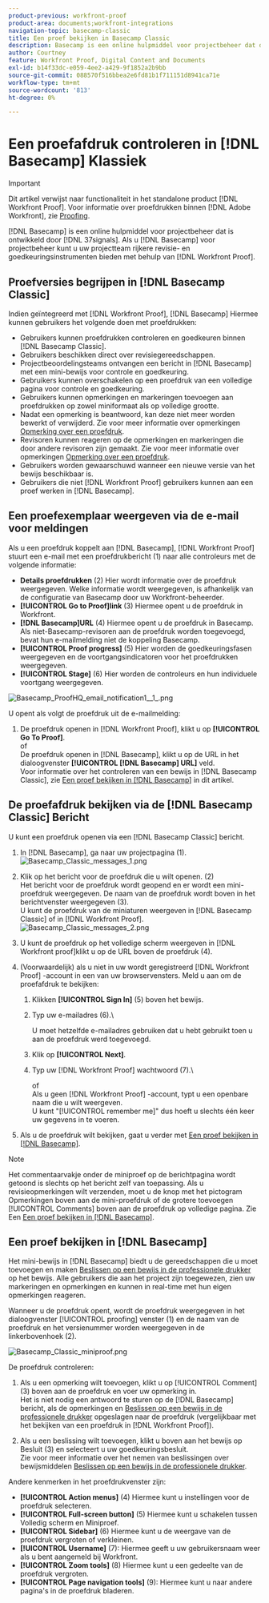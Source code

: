 ```yaml
---
product-previous: workfront-proof
product-area: documents;workfront-integrations
navigation-topic: basecamp-classic
title: Een proef bekijken in Basecamp Classic
description: Basecamp is een online hulpmiddel voor projectbeheer dat door 37 signalen wordt ontwikkeld. Als u Basecamp voor projectbeheer gebruikt, kunt u uw projectteam rijkere overzicht en goedkeuringshulpmiddelen aanbieden gebruikend [!DNL Workfront Proof].
author: Courtney
feature: Workfront Proof, Digital Content and Documents
exl-id: b14f33dc-e059-4ee2-a429-9f1852a2b9bb
source-git-commit: 088570f516bbea2e6fd81b1f711151d8941ca71e
workflow-type: tm+mt
source-wordcount: '813'
ht-degree: 0%

---
```


# Een proefafdruk controleren in [!DNL Basecamp] Klassiek

>[!IMPORTANT]
>
>Dit artikel verwijst naar functionaliteit in het standalone product [!DNL Workfront Proof]. Voor informatie over proefdrukken binnen [!DNL Adobe Workfront], zie [Proofing](../../../review-and-approve-work/proofing/proofing.md).

[!DNL Basecamp] is een online hulpmiddel voor projectbeheer dat is ontwikkeld door [!DNL 37signals]. Als u [!DNL Basecamp] voor projectbeheer kunt u uw projectteam rijkere revisie- en goedkeuringsinstrumenten bieden met behulp van [!DNL Workfront Proof].

## Proefversies begrijpen in [!DNL Basecamp Classic]

Indien geïntegreerd met [!DNL Workfront Proof], [!DNL Basecamp] Hiermee kunnen gebruikers het volgende doen met proefdrukken:

* Gebruikers kunnen proefdrukken controleren en goedkeuren binnen [!DNL Basecamp Classic].
* Gebruikers beschikken direct over revisiegereedschappen.
* Projectbeoordelingsteams ontvangen een bericht in [!DNL Basecamp] met een mini-bewijs voor controle en goedkeuring.
* Gebruikers kunnen overschakelen op een proefdruk van een volledige pagina voor controle en goedkeuring.
* Gebruikers kunnen opmerkingen en markeringen toevoegen aan proefdrukken op zowel miniformaat als op volledige grootte.
* Nadat een opmerking is beantwoord, kan deze niet meer worden bewerkt of verwijderd. Zie voor meer informatie over opmerkingen [Opmerking over een proefdruk](../../../review-and-approve-work/proofing/reviewing-proofs-within-workfront/comment-on-a-proof/comment-on-proof.md).
* Revisoren kunnen reageren op de opmerkingen en markeringen die door andere revisoren zijn gemaakt. Zie voor meer informatie over opmerkingen [Opmerking over een proefdruk](../../../review-and-approve-work/proofing/reviewing-proofs-within-workfront/comment-on-a-proof/comment-on-proof.md).
* Gebruikers worden gewaarschuwd wanneer een nieuwe versie van het bewijs beschikbaar is.
* Gebruikers die niet [!DNL Workfront Proof] gebruikers kunnen aan een proef werken in [!DNL Basecamp].

## Een proefexemplaar weergeven via de e-mail voor meldingen

Als u een proefdruk koppelt aan [!DNL Basecamp], [!DNL Workfront Proof] stuurt een e-mail met een proefdrukbericht (1) naar alle controleurs met de volgende informatie:

* **Details proefdrukken** (2) Hier wordt informatie over de proefdruk weergegeven. Welke informatie wordt weergegeven, is afhankelijk van de configuratie van Basecamp door uw Workfront-beheerder.
* **[!UICONTROL Go to Proof]link** (3) Hiermee opent u de proefdruk in Workfront.
* **[!DNL Basecamp]URL** (4) Hiermee opent u de proefdruk in Basecamp. Als niet-Basecamp-revisoren aan de proefdruk worden toegevoegd, bevat hun e-mailmelding niet de koppeling Basecamp.
* **[!UICONTROL Proof progress]** (5) Hier worden de goedkeuringsfasen weergegeven en de voortgangsindicatoren voor het proefdrukken weergegeven.
* **[!UICONTROL Stage]** (6) Hier worden de controleurs en hun individuele voortgang weergegeven.

![Basecamp_ProofHQ_email_notification1__1_.png](assets/basecamp-proofhq-email-notification1--1--350x202.png)

U opent als volgt de proefdruk uit de e-mailmelding:

1. De proefdruk openen in [!DNL Workfront Proof], klikt u op **[!UICONTROL Go To Proof]**.\
   of\
   De proefdruk openen in [!DNL Basecamp], klikt u op de URL in het dialoogvenster **[!UICONTROL [!DNL Basecamp] URL]** veld.\
   Voor informatie over het controleren van een bewijs in [!DNL Basecamp Classic], zie [Een proef bekijken in [!DNL Basecamp]](#reviewing-a-proof-in-basecamp) in dit artikel.

## De proefafdruk bekijken via de [!DNL Basecamp Classic] Bericht

U kunt een proefdruk openen via een [!DNL Basecamp Classic] bericht.

1. In [!DNL Basecamp], ga naar uw projectpagina (1).\
   ![Basecamp_Classic_messages_1.png](assets/basecamp-classic-messages-1-350x120.png)

1. Klik op het bericht voor de proefdruk die u wilt openen. (2)\
   Het bericht voor de proefdruk wordt geopend en er wordt een mini-proefdruk weergegeven. De naam van de proefdruk wordt boven in het berichtvenster weergegeven (3).\
   U kunt de proefdruk van de miniaturen weergeven in [!DNL Basecamp Classic] of in [!DNL Workfront Proof].\
   ![Basecamp_Classic_messages_2.png](assets/basecamp-classic-messages-2-350x501.png)

1. U kunt de proefdruk op het volledige scherm weergeven in [!DNL Workfront proof]klikt u op de URL boven de proefdruk (4).
1. (Voorwaardelijk) als u niet in uw wordt geregistreerd [!DNL Workfront Proof] -account in een van uw browservensters. Meld u aan om de proefafdruk te bekijken:

   1. Klikken **[!UICONTROL Sign In]** (5) boven het bewijs.
   1. Typ uw e-mailadres (6).\

      U moet hetzelfde e-mailadres gebruiken dat u hebt gebruikt toen u aan de proefdruk werd toegevoegd.
   1. Klik op **[!UICONTROL Next]**.
   1. Typ uw [!DNL Workfront Proof] wachtwoord (7).\

      of\
      Als u geen [!DNL Workfront Proof] -account, typt u een openbare naam die u wilt weergeven.\
      U kunt &quot;[!UICONTROL remember me]&quot; dus hoeft u slechts één keer uw gegevens in te voeren.

1. Als u de proefdruk wilt bekijken, gaat u verder met [Een proef bekijken in [!DNL Basecamp]](#reviewing-a-proof-in-basecamp).

>[!NOTE]
>
> Het commentaarvakje onder de miniproef op de berichtpagina wordt getoond is slechts op het bericht zelf van toepassing. Als u revisieopmerkingen wilt verzenden, moet u de knop met het pictogram Opmerkingen boven aan de mini-proefdruk of de grotere toevoegen [!UICONTROL Comments] boven aan de proefdruk op volledige pagina. Zie Een [Een proef bekijken in [!DNL Basecamp]](#reviewing-a-proof-in-basecamp).

## Een proef bekijken in [!DNL Basecamp]

Het mini-bewijs in [!DNL Basecamp] biedt u de gereedschappen die u moet toevoegen en maken [Beslissen op een bewijs in de professionele drukker](../../../review-and-approve-work/proofing/reviewing-proofs-within-workfront/make-a-decision-on-a-proof/make-decisions-on-proof.md) op het bewijs. Alle gebruikers die aan het project zijn toegewezen, zien uw markeringen en opmerkingen en kunnen in real-time met hun eigen opmerkingen reageren.

Wanneer u de proefdruk opent, wordt de proefdruk weergegeven in het dialoogvenster [!UICONTROL proofing] venster (1) en de naam van de proefdruk en het versienummer worden weergegeven in de linkerbovenhoek (2).

![Basecamp_Classic_miniproof.png](assets/basecamp-classic-miniproof-350x350.png)

De proefdruk controleren:

1. Als u een opmerking wilt toevoegen, klikt u op [!UICONTROL Comment] (3) boven aan de proefdruk en voer uw opmerking in.\
   Het is niet nodig een antwoord te sturen op de [!DNL Basecamp] bericht, als de opmerkingen en [Beslissen op een bewijs in de professionele drukker](../../../review-and-approve-work/proofing/reviewing-proofs-within-workfront/make-a-decision-on-a-proof/make-decisions-on-proof.md) opgeslagen naar de proefdruk (vergelijkbaar met het bekijken van een proefdruk in [!DNL Workfront Proof]).

1. Als u een beslissing wilt toevoegen, klikt u boven aan het bewijs op Besluit (3) en selecteert u uw goedkeuringsbesluit.\
   Zie voor meer informatie over het nemen van beslissingen over bewijsmiddelen [Beslissen op een bewijs in de professionele drukker](../../../review-and-approve-work/proofing/reviewing-proofs-within-workfront/make-a-decision-on-a-proof/make-decisions-on-proof.md#making-a-decision-on-a-proof).

Andere kenmerken in het proefdrukvenster zijn:

* **[!UICONTROL Action menus]** (4) Hiermee kunt u instellingen voor de proefdruk selecteren.
* **[!UICONTROL Full-screen button]** (5) Hiermee kunt u schakelen tussen Volledig scherm en Miniproef.
* **[!UICONTROL Sidebar]** (6) Hiermee kunt u de weergave van de proefdruk vergroten of verkleinen.
* **[!UICONTROL Username]** (7): Hiermee geeft u uw gebruikersnaam weer als u bent aangemeld bij Workfront.
* **[!UICONTROL Zoom tools]** (8) Hiermee kunt u een gedeelte van de proefdruk vergroten.
* **[!UICONTROL Page navigation tools]** (9): Hiermee kunt u naar andere pagina&#39;s in de proefdruk bladeren.

<!--For more information on reviewing proofs, see [Legacy proofing viewer Overview](../../../workfront-proof/wp-work-proofsfiles/review-proofs-lpv/legacy-proofing-viewer.md).-->
